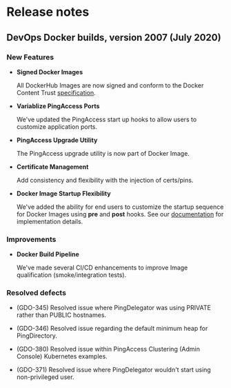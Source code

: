 # Release notes

## DevOps Docker builds, version 2007 (July 2020)

### New Features

- **Signed Docker Images**

  All DockerHub Images are now signed and conform to the Docker Content Trust [specification](https://docs.docker.com/engine/security/trust/content_trust/).

- **Variablize PingAccess Ports**

  We've updated the PingAccess start up hooks to allow users to customize application ports.

- **PingAccess Upgrade Utility**

  The PingAccess upgrade utility is now part of Docker Image.

- **Certificate Management**

  Add consistency and flexibility with the injection of certs/pins.

- **Docker Image Startup Flexibility**

  We've added the ability for end users to customize the startup sequence for Docker Images using **pre** and **post** hooks. See our [documentation](https://pingidentity-devops.gitbook.io/devops/config/hooks#using-pre-and-post-hooks) for implementation details.

### Improvements

- **Docker Build Pipeline**

  We've made several CI/CD enhancements to improve Image qualification (smoke/integration tests).

### Resolved defects

- (GDO-345) Resolved issue where PingDelegator was using PRIVATE rather than PUBLIC hostnames.

- (GDO-346) Resolved issue regarding the default minimum heap for PingDirectory.

- (GDO-380) Resolved issue within PingAccess Clustering (Admin Console) Kubernetes examples.

- (GDO-371) Resolved issue where PingDelegator wouldn't start using non-privileged user.
